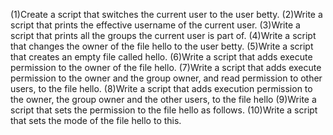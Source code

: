 (1)Create a script that switches the current user to the user betty. (2)Write a script that prints the effective username of the current user. (3)Write a script that prints all the groups the current user is part of. (4)Write a script that changes the owner of the file hello to the user betty. (5)Write a script that creates an empty file called hello. (6)Write a script that adds execute permission to the owner of the file hello. (7)Write a script that adds execute permission to the owner and the group owner, and read permission to other users, to the file hello. (8)Write a script that adds execution permission to the owner, the group owner and the other users, to the file hello (9)Write a script that sets the permission to the file hello as follows. (10)Write a script that sets the mode of the file hello to this.
